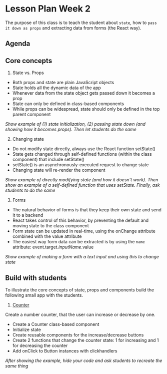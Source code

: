 # Lesson Plan Week 2

The purpose of this class is to teach the student about `state`, how to `pass it down as props` and extracting data from forms (the React way).

## Agenda

## Core concepts

1. State vs. Props

- Both props and state are plain JavaScript objects
- State holds all the dynamic data of the app
- Whenever data from the state object gets passed down it becomes a prop
- State can only be defined in class-based components
- While props can be widespread, state should only be defined in the top parent component

_Show example of (1) state initialization, (2) passing state down (and showing how it becomes props). Then let students do the same_

2. Changing state

- Do not modify state directly, always use the React function setState()
- State gets changed through self-defined functions (within the class component) that include setState()
- setState() is an asynchronously-executed request to change state
- Changing state will re-render the component

_Show example of directly modifying state (and how it doesn't work). Then show an example of a self-defined function that uses setState. Finally, ask students to do the same_

3. Forms

- The natural behavior of forms is that they keep their own state and send it to a backend
- React takes control of this behavior, by preventing the default and moving state to the class component
- Form state can be updated in real-time, using the onChange attribute combined with the value attribute
- The easiest way form data can be extracted is by using the `name` attribute: event.target._inputName_.value

_Show example of making a form with a text input and using this to change state_

## Build with students

To illustrate the core concepts of state, props and components build the following small app with the students.

1. [Counter](../../examples/counter)

Create a number counter, that the user can increase or decrease by one.

- Create a Counter class-based component
- Initialize state
- Create reusable components for the increase/decrease buttons
- Create 2 functions that change the counter state: 1 for increasing and 1 for decreasing the counter
- Add onClick to Button instances with clickhandlers

_After showing the example, hide your code and ask students to recreate the same thing_
